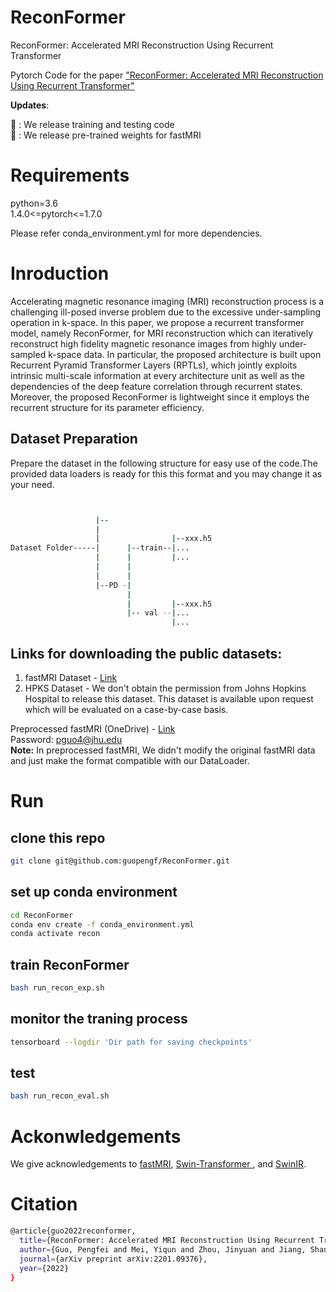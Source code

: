 # ReconFormer
ReconFormer: Accelerated MRI Reconstruction Using Recurrent Transformer

Pytorch Code for the paper ["ReconFormer: Accelerated MRI Reconstruction Using Recurrent Transformer"](https://arxiv.org/abs/2201.09376)

**Updates**:

:rocket: : We release training and testing code \
:rocket: : We release pre-trained weights for fastMRI 

# Requirements

python=3.6  
1.4.0<=pytorch<=1.7.0

Please refer conda_environment.yml for more dependencies.

# Inroduction

Accelerating magnetic resonance imaging (MRI) reconstruction process is a challenging ill-posed inverse problem due to the excessive under-sampling operation in k-space.
In this paper, we propose a recurrent transformer model, namely ReconFormer, for MRI reconstruction which can iteratively reconstruct high fidelity magnetic resonance images from highly under-sampled k-space data. In particular, the proposed architecture is built upon Recurrent Pyramid Transformer Layers (RPTLs), which jointly exploits intrinsic multi-scale information at every architecture unit as well as the dependencies of the deep feature correlation through recurrent states. Moreover, the proposed ReconFormer is lightweight since it employs the recurrent structure for its parameter efficiency.

## Dataset Preparation

Prepare the dataset in the following structure for easy use of the code.The provided data loaders is ready for this this format and you may change it as your need.

```bash


                   |-- 
                   |                       
                   |                |--xxx.h5  
Dataset Folder-----|      |--train--|...
                   |      |         |...
                   |      |                  
                   |      |         
                   |--PD -|
                          |
                          |         |--xxx.h5 
                          |-- val --|...  
                                    |...
 ```

## Links for downloading the public datasets:

1) fastMRI Dataset - <a href="https://fastmri.med.nyu.edu/"> Link </a>
2) HPKS Dataset - We don't obtain the permission from Johns Hopkins Hospital to release this dataset. This dataset is available upon request which will be evaluated on a case-by-case basis.

Preprocessed fastMRI (OneDrive) - <a href="https://livejohnshopkins-my.sharepoint.com/:f:/g/personal/pguo4_jh_edu/EtXsMeyrJB1Pn-JOjM_UqhUBdY1KPrvs-PwF2fW7gERKIA?e=uuBINy"> Link </a>\
Password: pguo4@jhu.edu\
**Note:** In preprocessed fastMRI, We didn't modify the original fastMRI data and just make the format compatible with our DataLoader. 

# Run

## clone this repo
```bash 
git clone git@github.com:guopengf/ReconFormer.git
```

## set up conda environment
```bash
cd ReconFormer
conda env create -f conda_environment.yml
conda activate recon
```
## train ReconFormer
```bash 
bash run_recon_exp.sh
```

## monitor the traning process
```bash 
tensorboard --logdir 'Dir path for saving checkpoints'
```
## test
```bash 
bash run_recon_eval.sh
```
# Ackonwledgements

We give acknowledgements to [fastMRI](https://github.com/facebookresearch/fastMRI), [Swin-Transformer
](https://github.com/microsoft/Swin-Transformer), and [SwinIR](https://github.com/JingyunLiang/SwinIR).


# Citation
```bash
@article{guo2022reconformer,
  title={ReconFormer: Accelerated MRI Reconstruction Using Recurrent Transformer},
  author={Guo, Pengfei and Mei, Yiqun and Zhou, Jinyuan and Jiang, Shanshan and Patel, Vishal M},
  journal={arXiv preprint arXiv:2201.09376},
  year={2022}
}
```
